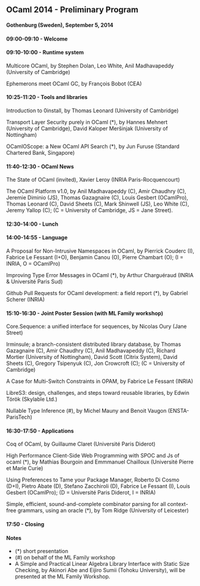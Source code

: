 <!-- ((! set title Program !)) -->

OCaml 2014 - Preliminary Program
--------------------
#### Gothenburg (Sweden), September 5, 2014
####
#### 09:00-09:10 - Welcome

#### 09:10-10:00 - Runtime system
Multicore OCaml, by Stephen Dolan, Leo White, Anil Madhavapeddy
(University of Cambridge)

Ephemerons meet OCaml GC, by François Bobot (CEA)

<!-- #### 10:00-10:25 - Coffee break -->

#### 10:25-11:20 - Tools and libraries
Introduction to 0install, by Thomas Leonard (University of Cambridge)

Transport Layer Security purely in OCaml (*),
by Hannes Mehnert (University of Cambridge),
David Kaloper Meršinjak (University of Nottingham)

OCamlOScope: a New OCaml API Search (*), by Jun Furuse (Standard
Chartered Bank, Singapore)

<!-- #### 11:20-11:40 - Break -->

#### 11:40-12:30 - OCaml News

The State of OCaml (invited), Xavier Leroy
(INRIA Paris-Rocquencourt)

The OCaml Platform v1.0, by Anil Madhavapeddy (C), Amir Chaudhry (C),
Jeremie Diminio (JS), Thomas Gazagnaire (C), Louis Gesbert (OCamlPro),
Thomas Leonard (C),  David Sheets (C), Mark Shinwell (JS), Leo White
(C), Jeremy Yallop (C); (C = University of Cambridge, JS = Jane Street).

#### 12:30-14:00 - Lunch

#### 14:00-14:55 - Language

A Proposal for Non-Intrusive Namespaces in OCaml, 
by Pierrick Couderc (I), Fabrice Le Fessant (I+O), Benjamin Canou
(O), Pierre Chambart (O); (I = INRIA, O = OCamlPro)

Improving Type Error Messages in OCaml (*), by Arthur Charguéraud (INRIA &
Université Paris Sud)

Github Pull Requests for OCaml development: a field report (*),
by Gabriel Scherer (INRIA)

<!-- #### 14:55-15:10 - Break -->

#### 15:10-16:30 - Joint Poster Session (with ML Family workshop)

Core.Sequence: a unified interface for sequences,
by Nicolas Oury (Jane Street)

Irminsule; a branch-consistent distributed library database,
by Thomas Gazagnaire (C), Amir Chaudhry (C), Anil Madhavapeddy (C), Richard
Mortier (University of Nottingham), David Scott (Citrix System), David
Sheets (C), Gregory Tsipenyuk (C), Jon Crowcroft (C); (C = University
of Cambridge)

A Case for Multi-Switch Constraints in OPAM,
by Fabrice Le Fessant (INRIA)

LibreS3: design, challenges, and steps toward reusable libraries,
by Edwin Török (Skylable Ltd.)

Nullable Type Inference (#),
by Michel Mauny and Benoit Vaugon (ENSTA-ParisTech)

#### 16:30-17:50 - Applications

Coq of OCaml,
by Guillaume Claret (Université Paris Diderot)

High Performance Client-Side Web Programming with SPOC and Js of
ocaml (*),
by Mathias Bourgoin and Emmmanuel Chailloux (Université Pierre et
Marie Curie)

Using Preferences to Tame your Package Manager,
Roberto Di Cosmo (D+I), Pietro Abate (D), Stefano Zacchiroli (D),
Fabrice Le Fessant (I), Louis Gesbert (OCamlPro); (D = Université Paris
Diderot, I = INRIA)

Simple, efficient, sound-and-complete combinator parsing for all
context-free grammars, using an oracle (*),
by Tom Ridge (University of Leicester)

#### 17:50 - Closing

#### Notes
- (*) short presentation
- (#) on behalf of the ML Family workshop
- A Simple and Practical Linear Algebra Library Interface with Static
Size Checking, by Akinori Abe and Eijiro Sumii (Tohoku University), will be
presented at the ML Family Workshop.

